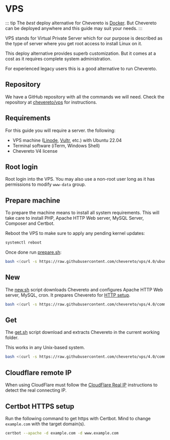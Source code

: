 # VPS

::: tip
The *best* deploy alternative for Chevereto is [Docker](../docker/README.md). But Chevereto can be deployed anywhere and this guide may suit your needs.
:::

VPS stands for Virtual Private Server which for our purpose is described as the type of server where you get root access to install Linux on it.

This deploy alternative provides superb customization. But it comes at a cost as it requires complete system administration.

For experienced legacy users this is a good alternative to run Chevereto.

## Repository

We have a GitHub repository with all the commands we will need. Check the repository at [chevereto/vps](https://github.com/chevereto/vps) for instructions.

## Requirements

For this guide you will require a server. the following:

* VPS machine ([Linode](https://chv.to/linode), [Vultr](https://chv.to/vultr), etc.) with Ubuntu 22.04
* Terminal software (iTerm, Windows Shell)
* Chevereto V4 license

## Root login

Root login into the VPS. You may also use a non-root user long as it has permissions to modify `www-data` group.

## Prepare machine

To prepare the machine means to install all system requirements. This will take care to install PHP, Apache HTTP Web server, MySQL Server, Composer and Certbot.

Reboot the VPS to make sure to apply any pending kernel updates:

```sh
systemctl reboot
```

Once done run [prepare.sh](https://github.com/chevereto/vps#prepare):

```sh
bash <(curl -s https://raw.githubusercontent.com/chevereto/vps/4.0/ubuntu/22.04/prepare.sh)
```

## New

The [new.sh](https://github.com/chevereto/vps#new) script downloads Chevereto and configures Apache HTTP Web server, MySQL, cron. It prepares Chevereto for [HTTP setup](../../application/installing/installation.md#http-setup).

```sh
bash <(curl -s https://raw.githubusercontent.com/chevereto/vps/4.0/common/new.sh)
```

## Get

The [get.sh](https://github.com/chevereto/vps#get) script download and extracts Chevereto in the current working folder.

This works in any Unix-based system.

```sh
bash <(curl -s https://raw.githubusercontent.com/chevereto/vps/4.0/common/get.sh)
```

## Cloudflare remote IP

When using CloudFlare must follow the [CloudFlare Real IP](https://github.com/chevereto/vps#cloudflare-remote-ip) instructions to detect the real connecting IP.

## Certbot HTTPS setup

Run the following command to get https with Certbot. Mind to change `example.com` with the target domain(s).

```sh
certbot --apache -d example.com -d www.example.com
```
